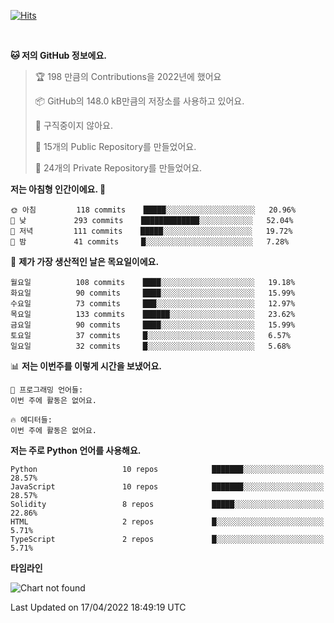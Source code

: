 [![Hits](https://hits.seeyoufarm.com/api/count/incr/badge.svg?url=https%3A%2F%2Fgithub.com%2FSoohan-Park&count_bg=%23000000&title_bg=%23828282&icon=gradle.svg&icon_color=%23FFFFFF&title=Visited&edge_flat=false)](https://hits.seeyoufarm.com)  

<br/>

<!--START_SECTION:waka-->
**🐱 저의 GitHub 정보에요.** 

> 🏆 198 만큼의 Contributions을 2022년에 했어요
 > 
> 📦 GitHub의 148.0 kB만큼의 저장소를 사용하고 있어요. 
 > 
> 🚫 구직중이지 않아요.
 > 
> 📜 15개의 Public Repository를 만들었어요. 
 > 
> 🔑 24개의 Private Repository를 만들었어요.  
 > 
**저는 아침형 인간이에요. 🐤** 

```text
🌞 아침         118 commits    █████░░░░░░░░░░░░░░░░░░░░   20.96% 
🌆 낮　         293 commits    █████████████░░░░░░░░░░░░   52.04% 
🌃 저녁         111 commits    █████░░░░░░░░░░░░░░░░░░░░   19.72% 
🌙 밤　         41 commits     █░░░░░░░░░░░░░░░░░░░░░░░░   7.28%

```
📅 **제가 가장 생산적인 날은 목요일이에요.** 

```text
월요일          108 commits    ████░░░░░░░░░░░░░░░░░░░░░   19.18% 
화요일          90 commits     ████░░░░░░░░░░░░░░░░░░░░░   15.99% 
수요일          73 commits     ███░░░░░░░░░░░░░░░░░░░░░░   12.97% 
목요일          133 commits    ██████░░░░░░░░░░░░░░░░░░░   23.62% 
금요일          90 commits     ████░░░░░░░░░░░░░░░░░░░░░   15.99% 
토요일          37 commits     █░░░░░░░░░░░░░░░░░░░░░░░░   6.57% 
일요일          32 commits     █░░░░░░░░░░░░░░░░░░░░░░░░   5.68%

```


📊 **저는 이번주를 이렇게 시간을 보냈어요.** 

```text
💬 프로그래밍 언어들: 
이번 주에 활동은 없어요.

🔥 에디터들: 
이번 주에 활동은 없어요.

```

**저는 주로 Python 언어를 사용해요.** 

```text
Python                   10 repos            ███████░░░░░░░░░░░░░░░░░░   28.57% 
JavaScript               10 repos            ███████░░░░░░░░░░░░░░░░░░   28.57% 
Solidity                 8 repos             █████░░░░░░░░░░░░░░░░░░░░   22.86% 
HTML                     2 repos             █░░░░░░░░░░░░░░░░░░░░░░░░   5.71% 
TypeScript               2 repos             █░░░░░░░░░░░░░░░░░░░░░░░░   5.71%

```


**타임라인**

![Chart not found](https://raw.githubusercontent.com/Soohan-Park/Soohan-Park/master/charts/bar_graph.png) 


 Last Updated on 17/04/2022 18:49:19 UTC
<!--END_SECTION:waka-->
